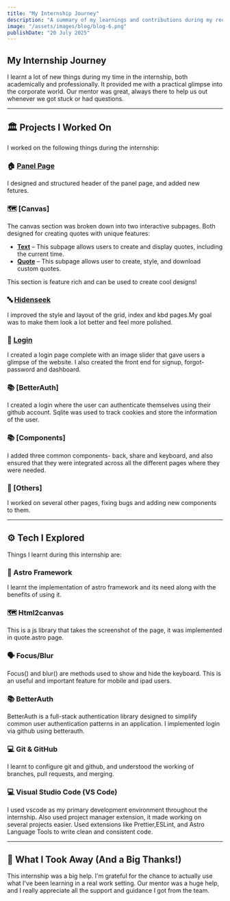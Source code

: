 ```yaml
---
title: "My Internship Journey"
description: "A summary of my learnings and contributions during my recent internship."
image: "/assets/images/blog/blog-6.png"
publishDate: "20 July 2025"
---
```


## My Internship Journey

I learnt a lot of new things during my time in the internship, both academically and professionally.
It provided me with a practical glimpse into the corporate world. Our mentor was great, always there to help us out whenever we got stuck or had questions.

---

## 🏛️ Projects I Worked On

I worked on the following things during the internship:

### 🏠 [Panel Page](/src/pages/panel.astro/)

I designed and structured header of the panel page, and added new fetures.

### 🗺️ [Canvas]

The canvas section was broken down into two interactive subpages. Both designed for creating quotes with unique features:

*   [**Text**](/src/pages/canvas/text.astro/) – This subpage allows users to create and display quotes, including the current time.
*   [**Quote**](/src/pages/canvas/quote.astro/) – This subpage allows user to create, style, and download custom quotes.

This section is feature rich and can be used to create cool designs!

### 🔤 [Hidenseek](/src/pages/hidenseek/grid.astro/)

I improved the style and layout of the grid, index and kbd pages.My goal was to make them look a lot better and feel more polished.

### 🔢 [Login](/src/pages/login.astro)

I created a login page complete with an image slider that gave users a glimpse of the website. I also created the front end for signup, forgot-password and dashboard.

### 📚 [BetterAuth]

I created a login where the user can authenticate themselves using their github account. Sqlite was used to track cookies and store the information of the user.

### 📚 [Components]

I added three common components- back, share and keyboard, and also ensured that they were integrated across all the different pages where they were needed.

### 🔮 [Others]

I worked on several other pages, fixing bugs and adding new components to them.

---

## ⚙️ Tech I Explored

Things I learnt during this internship are:

### 🚀 Astro Framework

I learnt the implementation of astro framework and its need along with the benefits of using it.

### 🗺️ Html2canvas

This is a js library that takes the screenshot of the page, it was implemented in quote.astro page.

### 🗣️ Focus/Blur

Focus() and blur() are methods used to show and hide the keyboard. This is an useful and important feature for mobile and ipad users.

### 📚 BetterAuth

BetterAuth is a full-stack authentication library designed to simplify common user authentication patterns in an application. I implemented login via github using betterauth.

### 💻 Git & GitHub

I learnt to configure git and github, and understood the working of branches, pull requests, and merging.

### 💻 Visual Studio Code (VS Code)

I used vscode as my primary development environment throughout the internship.
Also used project manager extension, it made working on several projects easier.
Used extensions like Prettier,ESLint, and Astro Language Tools to write clean and consistent code.

---

## 🙏 What I Took Away (And a Big Thanks!)

This internship was a big help. I'm grateful for the chance to actually use what I've been learning in a real work setting. Our mentor was a huge help, and I really appreciate all the support and guidance I got from the team.
